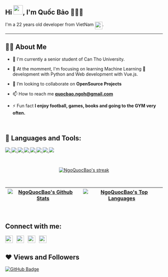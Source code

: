 ## Hi <img src="https://raw.githubusercontent.com/MartinHeinz/MartinHeinz/master/wave.gif" width="30px">, I'm Quốc Bảo 🤌🤌🤌
I'm a 22 years old developer from VietNam <img align="top" style="width:24px;marign-top:8px" src="https://img.icons8.com/color/48/000000/vietnam.png"/>.

---


## 🙋‍♂️ About Me

- 🏫 I'm currently a senior student of Can Tho University.

- 🌱 At the momment, I'm focusing on learning Machine Learning 🤖 development with Python and Web development with Vue.js.

- 👯 I’m looking to collaborate on **OpenSource Projects**

- 📫 How to reach me **quocbao.ngoh@gmail.com**

- ⚡ Fun fact **I enjoy football, games, books and going to the GYM very often.**

<br/>

## 🚀 Languages and Tools:

<p align="left"> 
    <a href="https://www.python.org" target="_blank"> <img src="https://img.icons8.com/color/48/000000/python.png"/> </a> 
    <a href="https://docs.djangoproject.com/en/4.0/" target="_blank"> <img src="https://img.icons8.com/color/48/000000/django.png"/> </a> 
    <a href="https://numpy.org/" target="_blank"> <img src="https://img.icons8.com/color/48/000000/numpy.png"/> </a> 
    <a href="https://developer.mozilla.org/en-US/docs/Web/JavaScript" target="_blank"> <img src="https://img.icons8.com/color/48/000000/javascript.png"/> </a> 
    <a href="https://vuejs.org/v2/guide/" target="_blank"> <img src="https://img.icons8.com/color/48/000000/vue-js.png"/> </a> 
    <a href="https://www.w3.org/html/" target="_blank"> <img src="https://img.icons8.com/color/48/000000/html-5.png"/> </a> 
    <a href="https://www.w3schools.com/css/" target="_blank"> <img src="https://img.icons8.com/color/48/000000/css3.png"/> </a>  
    <a style="padding-right:8px;" href="https://www.mysql.com/" target="_blank"> <img src="https://img.icons8.com/fluent/50/000000/mysql-logo.png"/> </a>
    
</p>

<br/>

<p align="center">
    <a href="#">
        <img title="🔥 Get streak stats for your profile at git.io/streak-stats" alt="NgoQuocBao's streak" src="https://github-readme-streak-stats.herokuapp.com/?user=NgoQuocBao1010&theme=black-ice&hide_border=true&stroke=0000&background=060A0CD0"/>
    </a>
</p>


<br/>

| <a href="#"><img align="center" alt="NgoQuocBao's Github Stats" src="https://github-readme-stats.vercel.app/api?username=NgoQuocBao1010&show_icons=true&count_private=true&theme=react&hide_border=true&bg_color=0D1117" /></a></a> | <a href="#"><img align="center" alt="NgoQuocBao's Top Languages" src="https://github-readme-stats.vercel.app/api/top-langs/?username=NgoQuocBao1010&langs_count=8&count_private=true&layout=compact&theme=react&hide_border=true&bg_color=0D1117&hide=jupyter%20notebook,html,hack,postscript,c#" /></a> |
| ------------- | ------------- |
<br/>


## Connect with me:
<p align="left">

<a href = "https://twitter.com/ngohquocbao1010"><img style="width:24px;padding-right:8px" src="https://img.icons8.com/fluent/48/000000/twitter.png"/></a>
<a href = "https://t.co/DintsHFG5f"><img style="width:24px;padding-right:8px" src="https://img.icons8.com/color/48/000000/skype--v4.png"/></a>
<a href = "https://zalo.me/0939983979"><img style="width:24px;padding-right:8px" src="https://img.icons8.com/color/48/000000/zalo.png"/></a>
<a href = "mailto:quocbao.ngoh@gmail.com"><img style="width:24px;padding-right:8px" src="https://img.icons8.com/color/48/000000/gmail-new.png"/></a>

</p>

## ❤ Views and Followers
<!-- <a href="https://github.com/Meghna-DAS/github-profile-views-counter">
    <img src="https://komarev.com/ghpvc/?username=NgoQuocBao1010">
</a> -->
<a href="https://github.com/NgoQuocBao1010?tab=followers"><img src="https://img.shields.io/github/followers/NgoQuocBao1010?label=Followers&style=social" alt="GitHub Badge"></a>

